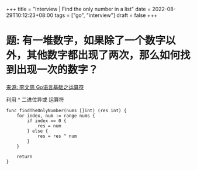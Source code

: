 +++
title = "Interview | Find the only number in a list"
date = 2022-08-29T10:12:23+08:00
tags = ["go", "interview"]
draft = false
+++

# 题: 有一堆数字，如果除了一个数字以外，其他数字都出现了两次，那么如何找到出现一次的数字？
[来源: 李文周 Go语言基础之运算符](https://www.liwenzhou.com/posts/Go/03_operators/)

利用 ^ 二进位异或 运算符
```
func findTheOnlyNumber(nums []int) (res int) {
	for index, num := range nums {
		if index == 0 {
			res = num
		} else {
			res = res ^ num
		}
	}

	return
}
```